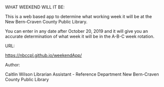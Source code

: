 WHAT WEEKEND WILL IT BE:

This is a web based app to determine what working week it will be at the New Bern-Craven County Public Library.  

You can enter in any date after October 20, 2019 and it will give you an accurate determination of what week it will be in the A-B-C week rotation.


URL:

https://nbccpl.github.io/weekendApp/


Author:

Caitlin Wilson
Librarian Assistant - Reference Department
New Bern-Craven County Public Library